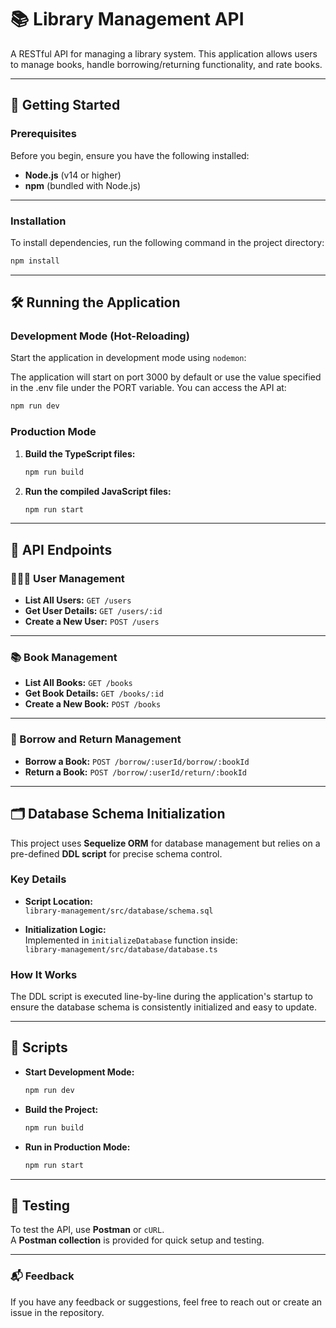 # 📚 Library Management API

A RESTful API for managing a library system. This application allows users to manage books, handle borrowing/returning functionality, and rate books.

---

## 🚀 Getting Started

### Prerequisites

Before you begin, ensure you have the following installed:

- **Node.js** (v14 or higher)
- **npm** (bundled with Node.js)

---

### Installation

To install dependencies, run the following command in the project directory:

```bash
npm install
```

---

## 🛠 Running the Application

### Development Mode (Hot-Reloading)

Start the application in development mode using `nodemon`:

The application will start on port 3000 by default or use the value specified in the .env file 
under the PORT variable. You can access the API at:

```bash
npm run dev
```

### Production Mode

1. **Build the TypeScript files:**

   ```bash
   npm run build
   ```

2. **Run the compiled JavaScript files:**

   ```bash
   npm run start
   ```

---

## 📖 API Endpoints

### 🧑‍🤝‍🧑 User Management

- **List All Users:** `GET /users`
- **Get User Details:** `GET /users/:id`
- **Create a New User:** `POST /users`

---

### 📚 Book Management

- **List All Books:** `GET /books`
- **Get Book Details:** `GET /books/:id`
- **Create a New Book:** `POST /books`

---

### 🔄 Borrow and Return Management

- **Borrow a Book:** `POST /borrow/:userId/borrow/:bookId`
- **Return a Book:** `POST /borrow/:userId/return/:bookId`

---

## 🗂 Database Schema Initialization

This project uses **Sequelize ORM** for database management but relies on a pre-defined **DDL script** for precise schema control.

### Key Details

- **Script Location:**  
  `library-management/src/database/schema.sql`
  
- **Initialization Logic:**  
  Implemented in `initializeDatabase` function inside:  
  `library-management/src/database/database.ts`

### How It Works

The DDL script is executed line-by-line during the application's startup to ensure the database schema is consistently initialized and easy to update.

---

## 📜 Scripts

- **Start Development Mode:**  
  ```bash
  npm run dev
  ```

- **Build the Project:**  
  ```bash
  npm run build
  ```

- **Run in Production Mode:**  
  ```bash
  npm run start
  ```

---

## 🧪 Testing

To test the API, use **Postman** or `cURL`.  
A **Postman collection** is provided for quick setup and testing.

---

### 📬 Feedback

If you have any feedback or suggestions, feel free to reach out or create an issue in the repository.
